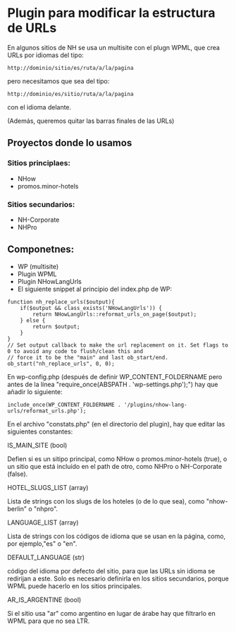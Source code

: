# Plugin para modificar la estructura de URLs

En algunos sitios de NH se usa un multisite con el plugn WPML, que crea URLs por idiomas del tipo:

```
http://dominio/sitio/es/ruta/a/la/pagina
```

pero necesitamos que sea del tipo:

```
http://dominio/es/sitio/ruta/a/la/pagina
```

con el idioma delante.

(Además, queremos quitar las barras finales de las URLs)

## Proyectos donde lo usamos

### Sitios principlaes:

- NHow
- promos.minor-hotels

### Sitios secundarios:

- NH-Corporate
- NHPro


## Componetnes:

- WP (multisite)
- Plugin WPML
- Plugin NHowLangUrls
- El siguiente snippet al principio del index.php de WP:


```
function nh_replace_urls($output){
    if($output && class_exists('NHowLangUrls')) {
        return NHowLangUrls::reformat_urls_on_page($output);
    } else {
        return $output;
    }
}
// Set output callback to make the url replacement on it. Set flags to 0 to avoid any code to flush/clean this and
// force it to be the "main" and last ob_start/end.
ob_start("nh_replace_urls", 0, 0);
```

En wp-config.php (después de definir WP_CONTENT_FOLDERNAME pero antes de la línea "require_once(ABSPATH . 'wp-settings.php');") hay que añadir lo siguiente:

```
include_once(WP_CONTENT_FOLDERNAME . '/plugins/nhow-lang-urls/reformat_urls.php');
```

En el archivo "constats.php" (en el directorio del plugin), hay que editar las siguientes constantes:

IS_MAIN_SITE (bool)

Defien si es un sitipo principal, como NHow o promos.minor-hotels (true), o un sitio que está incluído en el path de otro, como NHPro o NH-Corporate (false).

HOTEL_SLUGS_LIST (array)

Lista de strings con los slugs de los hoteles (o de lo que sea), como "nhow-berlin" o "nhpro".

LANGUAGE_LIST (array)

Lista de strings con los códigos de idioma que se usan en la página, como, por ejemplo,"es" o "en".

DEFAULT_LANGUAGE (str)

código del idioma por defecto del sitio, para que las URLs sin idioma se redirijan a este. Solo es necesario definirla en los sitios secundarios, porque WPML puede hacerlo en los sitios principales.

AR_IS_ARGENTINE (bool)

Si el sitio usa "ar" como argentino en lugar de árabe hay que filtrarlo en WPML para que no sea LTR.



